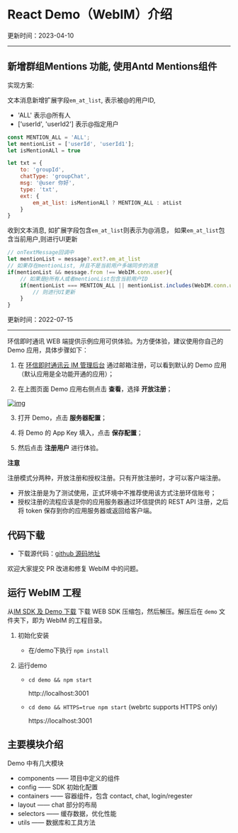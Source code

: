 # React Demo（WebIM）介绍


更新时间：2023-04-10

-----
## 新增群组Mentions 功能, 使用Antd Mentions组件

实现方案: 

文本消息新增扩展字段`em_at_list`, 表示被@的用户ID,

- 'ALL' 表示@所有人
- ['userId', 'userId2'] 表示@指定用户

```javascript
const MENTION_ALL = 'ALL';
let mentionList = ['userId', 'userId1'];
let isMentionALl = true

let txt = {
	to: 'groupId',
	chatType: 'groupChat',
	msg: '@user 你好',
	type: 'txt',
	ext: {
		em_at_list: isMentionALl ? MENTION_ALL : atList
	}
}
```
收到文本消息, 如扩展字段包含`em_at_list`则表示为@消息，
如果`em_at_list`包含当前用户,则进行UI更新

```javascript
// onTextMessage回调中
let mentionList = message?.ext?.em_at_list
// 如果存在mentionList, 并且不是当前用户多端同步的消息
if(mentionList && message.from !== WebIM.conn.user){
	// 如果是@所有人或者mentionList包含当前用户ID
	if(mentionList === MENTION_ALL || mentionList.includes(WebIM.conn.user)){
		// 则进行UI更新
	}
}
```


更新时间：2022-07-15

-----

环信即时通讯 WEB 端提供示例应用可供体验。为方便体验，建议使用你自己的 Demo 应用，具体步骤如下：

1. 在 [环信即时通讯云 IM 管理后台](https://console.easemob.com/user/login) 通过邮箱注册，可以看到默认的 Demo 应用（默认应用是全功能开通的应用）；

2. 在上图页面 Demo 应用右侧点击 **查看**，选择 **开放注册**；

[![img](https://docs-im.easemob.com/_media/ccim/android/quickstart/3.png?w=600&tok=83515c)](https://docs-im.easemob.com/_detail/ccim/android/quickstart/3.png?id=ccim%3Aandroid%3Aquickstart%3Ademo)

3. 打开 Demo，点击 **服务器配置**；


4. 将 Demo 的 App Key 填入，点击 **保存配置**；

5. 然后点击 **注册用户** 进行体验。

**注意**

注册模式分两种，开放注册和授权注册。只有开放注册时，才可以客户端注册。

- 开放注册是为了测试使用，正式环境中不推荐使用该方式注册环信账号；
- 授权注册的流程应该是你的应用服务器通过环信提供的 REST API 注册，之后将 token 保存到你的应用服务器或返回给客户端。

## 代码下载

- 下载源代码：[github 源码地址](https://github.com/easemob/webim)

欢迎大家提交 PR 改进和修复 WebIM 中的问题。

## 运行 WebIM 工程

从[IM SDK 及 Demo 下载](https://www.easemob.com/download/im) 下载 WEB SDK 压缩包，然后解压。解压后在 `demo` 文件夹下，即为 WebIM 的工程目录。

1. 初始化安装
	- 在/demo下执行 `npm install` 

2. 运行demo
	- `cd demo && npm start`
	
	   http://localhost:3001
	- `cd demo && HTTPS=true npm start` (webrtc supports HTTPS only)
	
	   https://localhost:3001

## 主要模块介绍


Demo 中有几大模块

- components —— 项目中定义的组件
- config —— SDK 初始化配置
- containers —— 容器组件，包含 contact, chat, login/regester
- layout —— chat 部分的布局
- selectors —— 缓存数据，优化性能
- utils —— 数据库和工具方法









